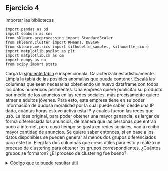 ## Ejercicio 4

Importar las bibliotecas

```python3
import pandas as pd
import seaborn as sns
from sklearn.preprocessing import StandardScaler
from sklearn.cluster import KMeans, DBSCAN
from sklearn.metrics import silhouette_samples, silhouette_score
import matplotlib.pyplot as plt 
import matplotlib.cm as cm 
import numpy as np
from scipy import stats
```

Cargá la [siguiente tabla](https://raw.githubusercontent.com/AJVelezRueda/Fundamentos_de_informatica/master/Ciencia_de_datos/practicos/recursos/practico4.csv) e inspeccionala.
Caracterizala estadísticamente.
Limpíá la tabla de las posibles anomalías que pueda contener.
Escalá las columnas que sean necesarias obteniendo un nuevo dataframe con todos los datos numéricos pertinentes.
Una empresa quiere publicitar su producto por medio de los anuncios en las redes sociales, más precisamente quiere atraer a adultos jóvenes. Para esto, esta empresa tiene en su poder información de dudosa moralidad por la cuál puede saber, desde una IP dada, cuántas horas estuvo activa esta IP y cuales fueron las redes que usó. La idea original, para poder obtener una mayor ganancia, es largar de forma diferenciada los anuncios, de manera que las personas que entran poco a internet, pero cuyo tiempo se gasta en redes sociales, van a recibir mayor cantidad de anuncios. Se quiere saber entonces, si en base a los datos disponibles se pueden generar al menos dos grupos diferenciados para este fin. Elegí las dos columnas que creas útiles para esto y realizá un proceso de clustering para obtener los grupos correspondientes.
¿Cuántos grupos se formaron?
¿El proceso de clustering fue bueno?

<details>
  <summary>Código que te puede resultar útil</summary>
  
  > Distribución
  
  ```python
  sns.histplot(data = df, x = "columna", binwidth=10, kde = True)
  # el binwidth depende de la cantidad de datos, a mayor cantidad de datos, más grande el binwidth
  ``` 
  
  > Escalado

  ```python
  scaler = StandardScaler()
  df_escalado = scaler.fit_transform(df)
  ```
  
  > Inercias según número de grupos

  ```python
  def inercias_por_k():
    inercias = {}
    for i in range(1,11):
        kmeans = KMeans(n_clusters = i, init="random", n_init=10, max_iter=300, random_state=123457)
        kmeans.fit(df_escalado)
        inercias[i] = kmeans.inertia_
    return inercias
  ```

  > Silhouette

  ```python
  silhouette_avg = silhouette_score(df_escalado, kmeans.labels_)
  sample_silhouette_values = silhouette_samples(df_escalado, kmeans.labels_)

  def graficarSilhouette (k, labels, sample_silhouette_values, silhouette_avg):
    fig, ax1 = plt.subplots(1, 1)
    y_lower = 10
    for i in range(k):
        ith_cluster_silhouette_values = \
            sample_silhouette_values[labels == i]

        ith_cluster_silhouette_values.sort()

        size_cluster_i = ith_cluster_silhouette_values.shape[0]
        y_upper = y_lower + size_cluster_i

        color = cm.nipy_spectral(float(i) / k)
        ax1.fill_betweenx(np.arange(y_lower, y_upper), 0, ith_cluster_silhouette_values, facecolor=color, edgecolor=color, alpha=0.7)
        ax1.text(-0.05, y_lower + 0.5 * size_cluster_i, str(i))
        y_lower = y_upper + 10

    ax1.set_title("Plot del silhouette de cada cluster")
    ax1.set_xlabel("Coeficiente de silhouette")
    ax1.set_ylabel("Etiqueta del cluster")
    ax1.axvline(x=silhouette_avg, color="red", linestyle="--")
    ax1.set_yticks([])

    graficarSilhouette (k, kmeans.labels_, sample_silhouette_values, silhouette_avg)
  ```


</details>
